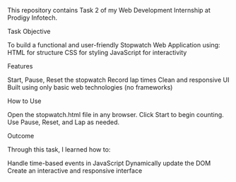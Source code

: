 This repository contains Task 2 of my Web Development Internship at Prodigy Infotech.

Task Objective

To build a functional and user-friendly Stopwatch Web Application using:
HTML for structure
CSS for styling
JavaScript for interactivity

Features

Start, Pause, Reset the stopwatch
Record lap times
Clean and responsive UI
Built using only basic web technologies (no frameworks)

How to Use

Open the stopwatch.html file in any browser.
Click Start to begin counting.
Use Pause, Reset, and Lap as needed.

Outcome

Through this task, I learned how to:

Handle time-based events in JavaScript
Dynamically update the DOM
Create an interactive and responsive interface
